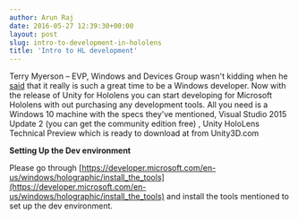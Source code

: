 ```yaml
---
author: Arun Raj
date: 2016-05-27 12:39:30+00:00
layout: post
slug: intro-to-development-in-hololens
title: 'Intro to HL development'
---
```


Terry Myerson – EVP, Windows and Devices Group wasn't kidding when he [said](https://news.microsoft.com/speeches/satya-nadella-and-terry-myerson-build-2016/) that it really is such a great time to be a Windows developer. Now with the release of Unity for Hololens you can start developing for Microsoft Hololens with out purchasing any development tools. All you need is a Windows 10 machine with the specs they've mentioned, Visual Studio 2015 Update 2 (you can get the community edition free) , Unity HoloLens Technical Preview which is ready to download at from Unity3D.com

**Setting Up the Dev environment**

Please go through [https://developer.microsoft.com/en-us/windows/holographic/install_the_tools](https://developer.microsoft.com/en-us/windows/holographic/install_the_tools) and install the tools mentioned to set up the dev environment. 